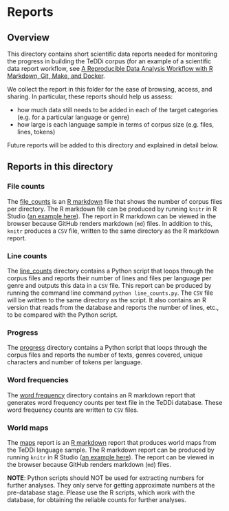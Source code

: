 # Reports

## Overview

This directory contains short scientific data reports needed for monitoring the progress in building the TeDDi corpus (for an example of a scientific data report workflow, see [A Reproducible Data Analysis Workflow with R Markdown, Git, Make, and Docker](https://psyarxiv.com/8xzqy/). 

We collect the report in this folder for the ease of browsing, access, and sharing. In particular, these reports should help us assess: 

* how much data still needs to be added in each of the target categories (e.g. for a particular language or genre)
* how large is each language sample in terms of corpus size (e.g. files, lines, tokens)

Future reports will be added to this directory and explained in detail below.


## Reports in this directory

### File counts

The [file_counts](file_counts) is an [R markdown](https://rmarkdown.rstudio.com/articles_intro.html) file that shows the number of corpus files per directory. The R markdown file can be produced by running  `knitr` in R Studio ([an example here](https://rmarkdown.rstudio.com/articles_integration.html)). The report in R markdown can be viewed in the browser because GitHub renders markdown (`md`) files. In addition to this, `knitr` produces a `CSV` file, written to the same directory as the R markdown report.

### Line counts

The [line_counts](line_counts) directory contains a Python script that loops through the corpus files and reports their number of lines and files per language per genre and outputs this data in a `CSV` file. This report can be produced by running the command line command `python line_counts.py`. The `CSV` file will be written to the same directory as the script. It also contains an R version that reads from the database and reports the number of lines, etc., to be compared with the Python script.

### Progress

The [progress](progress) directory contains a Python script that loops through the corpus files and reports the number of texts, genres covered, unique characters and number of tokens per language. 

### Word frequencies

The [word frequency](word_frequency) directory contains an R markdown report that generates word frequency counts per text file in the TeDDi database. These word frequency counts are written to `CSV` files.

### World maps

The [maps](maps) report is an [R markdown](https://rmarkdown.rstudio.com/articles_intro.html) report that produces world maps from the TeDDi language sample. The R markdown report can be produced by running `knitr` in R Studio ([an example here](https://rmarkdown.rstudio.com/articles_integration.html)). The report can be viewed in the browser because GitHub renders markdown (`md`) files.

**NOTE**: Python scripts should NOT be used for extracting numbers for further analyses. They only serve for getting approximate numbers at the pre-database stage. Please use the R scripts, which work with the database, for obtaining the reliable counts for further analyses.

